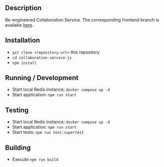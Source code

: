 ## Description

Re-engineered Collaboration Service. The corresponding frontend branch is availabe [here](https://git.se.informatik.uni-kiel.de/ExplorViz/code/frontend/-/tree/socketio?ref_type=heads).

## Installation

- `git clone <repository-url>` this repository
- `cd collaboration-service-js`
- `npm install`

## Running / Development

- Start local Redis instance: `docker compose up -d`
- Start application: `npm run start`

## Testing

- Start local Redis instance: `docker compose up -d`
- Start application: `npm run start`
- Start tests: `npm run test:supertest`

## Building

- Execute `npm run build`

